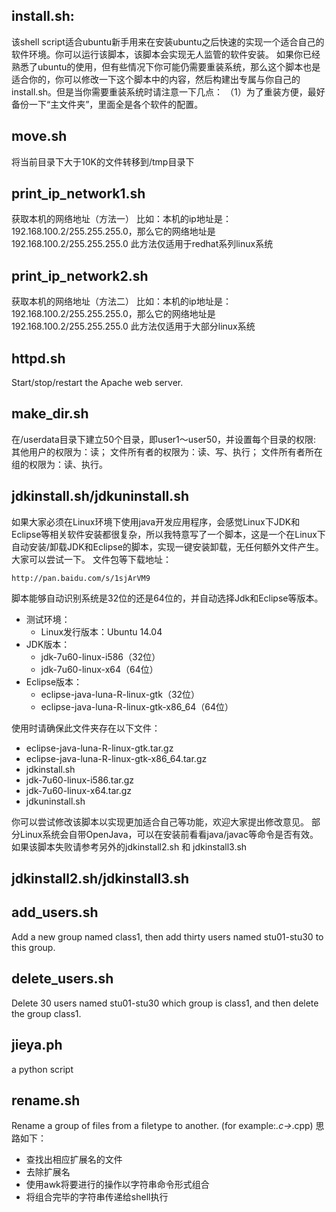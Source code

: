 ## install.sh:

该shell script适合ubuntu新手用来在安装ubuntu之后快速的实现一个适合自己的软件环境。你可以运行该脚本，该脚本会实现无人监管的软件安装。
如果你已经熟悉了ubuntu的使用，但有些情况下你可能仍需要重装系统，那么这个脚本也是适合你的，你可以修改一下这个脚本中的内容，然后构建出专属与你自己的install.sh。但是当你需要重装系统时请注意一下几点：
（1）为了重装方便，最好备份一下“主文件夹”，里面全是各个软件的配置。

## move.sh

将当前目录下大于10K的文件转移到/tmp目录下

## print_ip_network1.sh

获取本机的网络地址（方法一）
比如：本机的ip地址是：192.168.100.2/255.255.255.0，那么它的网络地址是
192.168.100.2/255.255.255.0
此方法仅适用于redhat系列linux系统

## print_ip_network2.sh

获取本机的网络地址（方法二）
比如：本机的ip地址是：192.168.100.2/255.255.255.0，那么它的网络地址是
192.168.100.2/255.255.255.0
此方法仅适用于大部分linux系统

## httpd.sh

Start/stop/restart the Apache web server.

## make_dir.sh

在/userdata目录下建立50个目录，即user1～user50，并设置每个目录的权限:
其他用户的权限为：读；
文件所有者的权限为：读、写、执行；
文件所有者所在组的权限为：读、执行。

## jdkinstall.sh/jdkuninstall.sh

如果大家必须在Linux环境下使用java开发应用程序，会感觉Linux下JDK和Eclipse等相关软件安装都很复杂，所以我特意写了一个脚本，这是一个在Linux下自动安装/卸载JDK和Eclipse的脚本，实现一键安装卸载，无任何额外文件产生。大家可以尝试一下。
文件包等下载地址：

	http://pan.baidu.com/s/1sjArVM9

脚本能够自动识别系统是32位的还是64位的，并自动选择Jdk和Eclipse等版本。

+ 测试环境：
	+ Linux发行版本：Ubuntu 14.04
+ JDK版本：
	+ jdk-7u60-linux-i586（32位）
	+ jdk-7u60-linux-x64（64位）
+ Eclipse版本：
	+ eclipse-java-luna-R-linux-gtk（32位）
	+ eclipse-java-luna-R-linux-gtk-x86_64（64位）

使用时请确保此文件夹存在以下文件：

+ eclipse-java-luna-R-linux-gtk.tar.gz
+ eclipse-java-luna-R-linux-gtk-x86_64.tar.gz
+ jdkinstall.sh
+ jdk-7u60-linux-i586.tar.gz
+ jdk-7u60-linux-x64.tar.gz
+ jdkuninstall.sh

你可以尝试修改该脚本以实现更加适合自己等功能，欢迎大家提出修改意见。
部分Linux系统会自带OpenJava，可以在安装前看看java/javac等命令是否有效。
如果该脚本失败请参考另外的jdkinstall2.sh 和 jdkinstall3.sh

## jdkinstall2.sh/jdkinstall3.sh

## add_users.sh

Add a new group named class1, then add thirty users named stu01-stu30 to this group.

## delete_users.sh

Delete 30 users named stu01-stu30 which group is class1, and then delete the group class1.

## jieya.ph

a python script
 
## rename.sh

Rename a group of files from a filetype to another.
(for example:*.c->*.cpp)
思路如下：

- 查找出相应扩展名的文件
- 去除扩展名
- 使用awk将要进行的操作以字符串命令形式组合
- 将组合完毕的字符串传递给shell执行

